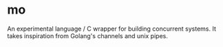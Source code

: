 # mo

An experimental language / C wrapper for building concurrent systems. It takes inspiration from Golang's channels and unix pipes.
